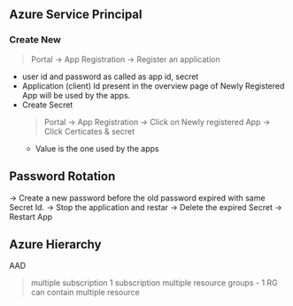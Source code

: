## Azure Service Principal

### Create New 
> Portal -> App Registration -> Register an application
- user id and password as called as app id, secret
- Application (client) Id present in the overview page of Newly Registered App will be used by the apps.
- Create Secret
  > Portal -> App Registration  -> Click on Newly registered App -> Click Certicates & secret
  - Value is the one used by the apps
  
## Password Rotation
-> Create a new password before the old password expired with same Secret Id.
-> Stop the application and restar
-> Delete the expired Secret
-> Restart App

## Azure Hierarchy 
AAD 
 > multiple subscription
   > 1 subscription multiple resource groups
     - 1 RG can contain multiple resource
 > 
